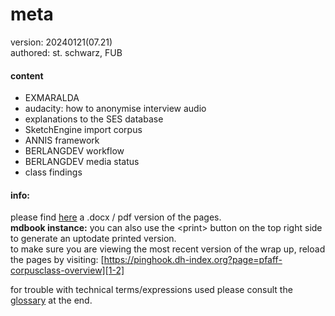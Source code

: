 # meta
version: 20240121(07.21)  
authored: st. schwarz, FUB

#### content

- EXMARALDA
- audacity: how to anonymise interview audio
- explanations to the SES database
- SketchEngine import corpus
- ANNIS framework
- BERLANGDEV workflow
- BERLANGDEV media status
- class findings

#### info:
please find [here][1-1] a .docx / pdf version of the pages.  
**mdbook instance:** you can also use the \<print\> button on the top right side to generate an uptodate printed version.  
to make sure you are viewing the most recent version of the wrap up, reload the pages by visiting: [https://pinghook.dh-index.org?page=pfaff-corpusclass-overview][1-2]  

for trouble with technical terms/expressions used please consult the [glossary][1-3] at the end.

[1-1]:	https://box.fu-berlin.de/s/Hr7Fad5bTjSmtKT
[1-2]:	https://pinghook.dh-index.org?page=pfaff-corpusclass-overview
[1-3]:	z1_annex.md
